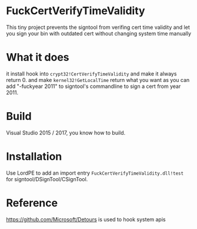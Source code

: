 # FuckCertVerifyTimeValidity
This tiny project prevents the signtool from verifing cert time validity and let you sign your bin with outdated cert without changing system time manually

# What it does
it install hook into ```crypt32!CertVerifyTimeValidity``` and make it always return 0.
and make ```kernel32!GetLocalTime``` return what you want as you can add "-fuckyear 2011" to signtool's commandline to sign a cert from year 2011.

# Build
Visual Studio 2015 / 2017, you know how to build.

# Installation
Use LordPE to add an import entry ```FuckCertVerifyTimeValidity.dll!test``` for signtool/DSignTool/CSignTool.

# Reference
https://github.com/Microsoft/Detours is used to hook system apis
